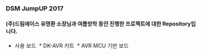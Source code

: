 ### DSM JumpUP 2017

#### (주)드림에이스 유명환 소장님과 여름방학 동안 진행한 프로젝트에 대한 Repository입니다.

* 사용 보드
  * DK-AVR 키트
  * AVR MCU 기반 보드
